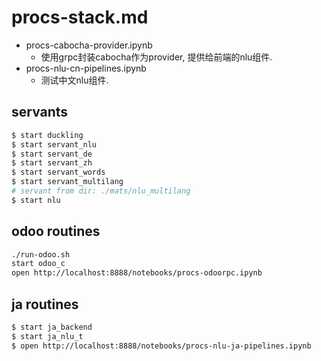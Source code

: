 # procs-stack.md
* procs-cabocha-provider.ipynb
    - 使用grpc封装cabocha作为provider, 提供给前端的nlu组件.
* procs-nlu-cn-pipelines.ipynb
    - 测试中文nlu组件.

## servants
```sh
$ start duckling
$ start servant_nlu
$ start servant_de
$ start servant_zh
$ start servant_words
$ start servant_multilang
# servant from dir: ./mats/nlu_multilang
$ start nlu
```

## odoo routines
```sh
./run-odoo.sh
start odoo_c
open http://localhost:8888/notebooks/procs-odoorpc.ipynb
```

## ja routines
```sh
$ start ja_backend
$ start ja_nlu_t
$ open http://localhost:8888/notebooks/procs-nlu-ja-pipelines.ipynb
```

